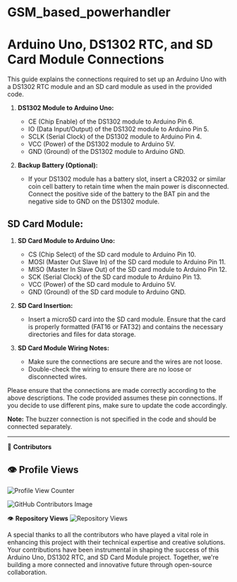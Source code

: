 # GSM_based_powerhandler
# Arduino Uno, DS1302 RTC, and SD Card Module Connections

This guide explains the connections required to set up an Arduino Uno with a DS1302 RTC module and an SD card module as used in the provided code.
1. **DS1302 Module to Arduino Uno:**

   - CE (Chip Enable) of the DS1302 module to Arduino Pin 6.
   - IO (Data Input/Output) of the DS1302 module to Arduino Pin 5.
   - SCLK (Serial Clock) of the DS1302 module to Arduino Pin 4.
   - VCC (Power) of the DS1302 module to Arduino 5V.
   - GND (Ground) of the DS1302 module to Arduino GND.

2. **Backup Battery (Optional):**
   - If your DS1302 module has a battery slot, insert a CR2032 or similar coin cell battery to retain time when the main power is disconnected. Connect the positive side of the battery to the BAT pin and the negative side to GND on the DS1302 module.

## SD Card Module:

1. **SD Card Module to Arduino Uno:**

   - CS (Chip Select) of the SD card module to Arduino Pin 10.
   - MOSI (Master Out Slave In) of the SD card module to Arduino Pin 11.
   - MISO (Master In Slave Out) of the SD card module to Arduino Pin 12.
   - SCK (Serial Clock) of the SD card module to Arduino Pin 13.
   - VCC (Power) of the SD card module to Arduino 5V.
   - GND (Ground) of the SD card module to Arduino GND.

2. **SD Card Insertion:**
   - Insert a microSD card into the SD card module. Ensure that the card is properly formatted (FAT16 or FAT32) and contains the necessary directories and files for data storage.

3. **SD Card Module Wiring Notes:**
   - Make sure the connections are secure and the wires are not loose.
   - Double-check the wiring to ensure there are no loose or disconnected wires.

Please ensure that the connections are made correctly according to the above descriptions. The code provided assumes these pin connections. If you decide to use different pins, make sure to update the code accordingly.

**Note:** The buzzer connection is not specified in the code and should be connected separately.

---

👥 **Contributors**

## 👁️ Profile Views
![Profile View Counter](https://komarev.com/ghpvc/?username=Veolinan)


![GitHub Contributors Image](https://contrib.rocks/image?repo=Veolinan/GSM_based_powerhandler)

👁️ **Repository Views**
![Repository Views](https://img.shields.io/github/views/Veolinan/GSM_based_powerhandler?label=Views&style=flat-square)


A special thanks to all the contributors who have played a vital role in enhancing this project with their technical expertise and creative solutions. Your contributions have been instrumental in shaping the success of this Arduino Uno, DS1302 RTC, and SD Card Module project. Together, we're building a more connected and innovative future through open-source collaboration.






